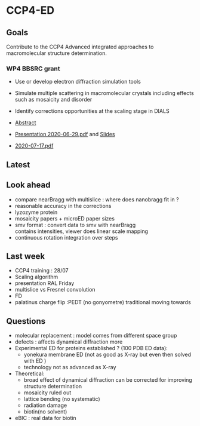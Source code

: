 # CCP4-ED

## Goals
Contribute to the CCP4 Advanced integrated approaches to macromolecular structure determination.

### WP4 BBSRC grant
- Use or develop electron diffraction simulation tools
- Simulate multiple scattering in macromolecular crystals including effects such as mosaicity and disorder
- Identify corrections opportunities at the scaling stage in DIALS

- [Abstract](/planning/abstract.pdf)
- [Presentation 2020-06-29.pdf](/planning/2020-01-29_WP2.pdf) and [Slides](/planning/2020-01-29_WP2.odp)
- [2020-07-17.pdf](/planning/2020-07_RALFT.pdf)

## Latest


## Look ahead
- compare nearBragg with multislice : where does nanobragg fit in ?  
- reasonable accuracy in the corrections
- lyzozyme protein
- mosaicity papers + microED paper sizes
- smv format : convert data to smv with nearBragg  
contains intensities, viewer does linear scale mapping  
- continuous rotation integration over steps


## Last week
- CCP4 training : 28/07
- Scaling algorithm
- presentation RAL Friday
- multislice vs Fresnel convolution
- FD
- palatinus charge flip :PEDT (no gonyometre) traditional moving towards    

## Questions
- molecular replacement : model comes from different space group  
- defects : affects dynamical diffraction more  
- Experimental ED for proteins established ? (100 PDB ED data):
    - yonekura membrane ED (not as good as X-ray but even then solved with ED )
    - technology not as advanced as X-ray
- Theoretical:
    - broad effect of dynamical diffraction can be corrected for improving structure determination
    - mosaicity ruled out
    - lattice bending (no systematic)
    - radiation damage
    - biotin(no solvent)
- eBIC : real data for biotin
